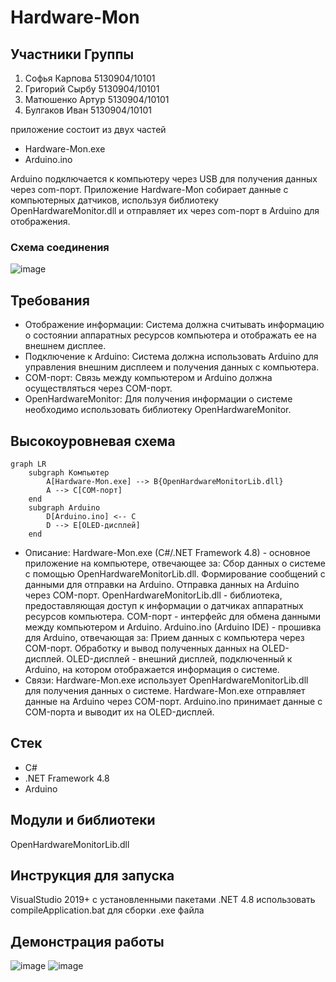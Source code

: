 # Hardware-Mon

## Участники Группы
1. Софья Карпова 5130904/10101
2. Григорий Сырбу 5130904/10101
3. Матюшенко Артур 5130904/10101
4. Булгаков Иван 5130904/10101

приложение состоит из двух частей
+ Hardware-Mon.exe
+ Arduino.ino

Arduino подключается к компьютеру через USB для получения данных через com-порт.
Приложение Hardware-Mon собирает данные с компьютерных датчиков, используя библиотеку OpenHardwareMonitor.dll
и отправляет их через com-порт в Arduino для отображения.
### Схема соединения
![image](https://github.com/tuffii/Hardware-Monitor/assets/100721921/cf269178-3597-4b29-b897-c4363179e5c0)

## Требования

+ Отображение информации: Система должна считывать информацию о состоянии аппаратных ресурсов компьютера и отображать ее на внешнем дисплее.
+ Подключение к Arduino: Система должна использовать Arduino для управления внешним дисплеем и получения данных с компьютера.
+ COM-порт: Связь между компьютером и Arduino должна осуществляться через COM-порт.
+ OpenHardwareMonitor: Для получения информации о системе необходимо использовать библиотеку OpenHardwareMonitor.

## Высокоуровневая схема
```
graph LR
    subgraph Компьютер
        A[Hardware-Mon.exe] --> B{OpenHardwareMonitorLib.dll}
        A --> C[COM-порт]
    end
    subgraph Arduino
        D[Arduino.ino] <-- C
        D --> E[OLED-дисплей]
    end
```
+ Описание:
  Hardware-Mon.exe (C#/.NET Framework 4.8) - основное приложение на компьютере, отвечающее за:
  Сбор данных о системе с помощью OpenHardwareMonitorLib.dll.
  Формирование сообщений с данными для отправки на Arduino.
  Отправка данных на Arduino через COM-порт.
  OpenHardwareMonitorLib.dll - библиотека, предоставляющая доступ к информации о датчиках аппаратных ресурсов компьютера.
  COM-порт - интерфейс для обмена данными между компьютером и Arduino.
  Arduino.ino (Arduino IDE) - прошивка для Arduino, отвечающая за:
  Прием данных с компьютера через COM-порт.
  Обработку и вывод полученных данных на OLED-дисплей.
  OLED-дисплей - внешний дисплей, подключенный к Arduino, на котором отображается информация о системе.
+ Связи:
  Hardware-Mon.exe использует OpenHardwareMonitorLib.dll для получения данных о системе.
  Hardware-Mon.exe отправляет данные на Arduino через COM-порт.
  Arduino.ino принимает данные с COM-порта и выводит их на OLED-дисплей.

## Стек
+ С#
+ .NET Framework 4.8
+ Arduino

## Модули и библиотеки
OpenHardwareMonitorLib.dll

## Инструкция для запуска
VisualStudio 2019+ с установленными пакетами .NET 4.8
использовать compileApplication.bat для сборки .exe файла

## Демонстрация работы

![image](https://github.com/tuffii/Hardware-Monitor/assets/100721921/91bd7c58-dca6-42f5-88b8-370235bb01cf)
![image](https://github.com/tuffii/Hardware-Monitor/assets/100721921/d867286c-2211-443d-8c47-a72f41403e42)
